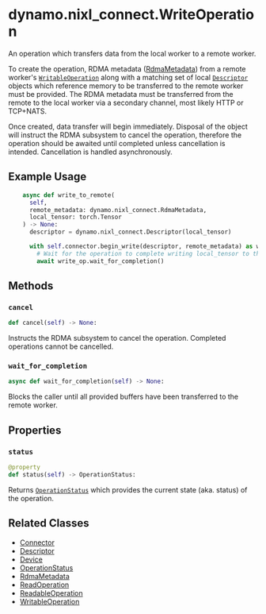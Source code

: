<!--
SPDX-FileCopyrightText: Copyright (c) 2025 NVIDIA CORPORATION & AFFILIATES. All rights reserved.
SPDX-License-Identifier: Apache-2.0

Licensed under the Apache License, Version 2.0 (the "License");
you may not use this file except in compliance with the License.
You may obtain a copy of the License at

http://www.apache.org/licenses/LICENSE-2.0

Unless required by applicable law or agreed to in writing, software
distributed under the License is distributed on an "AS IS" BASIS,
WITHOUT WARRANTIES OR CONDITIONS OF ANY KIND, either express or implied.
See the License for the specific language governing permissions and
limitations under the License.
-->

# dynamo.nixl_connect.WriteOperation

An operation which transfers data from the local worker to a remote worker.

To create the operation, RDMA metadata ([RdmaMetadata](rdma_metadata.md)) from a remote worker's [`WritableOperation`](writable_operation.md)
along with a matching set of local [`Descriptor`](descriptor.md) objects which reference memory to be transferred to the remote worker must be provided.
The RDMA metadata must be transferred from the remote to the local worker via a secondary channel, most likely HTTP or TCP+NATS.

Once created, data transfer will begin immediately.
Disposal of the object will instruct the RDMA subsystem to cancel the operation,
therefore the operation should be awaited until completed unless cancellation is intended.
Cancellation is handled asynchronously.


## Example Usage

```python
    async def write_to_remote(
      self,
      remote_metadata: dynamo.nixl_connect.RdmaMetadata,
      local_tensor: torch.Tensor
    ) -> None:
      descriptor = dynamo.nixl_connect.Descriptor(local_tensor)

      with self.connector.begin_write(descriptor, remote_metadata) as write_op:
        # Wait for the operation to complete writing local_tensor to the remote worker.
        await write_op.wait_for_completion()
```


## Methods

### `cancel`

```python
def cancel(self) -> None:
```

Instructs the RDMA subsystem to cancel the operation.
Completed operations cannot be cancelled.

### `wait_for_completion`

```python
async def wait_for_completion(self) -> None:
```

Blocks the caller until all provided buffers have been transferred to the remote worker.


## Properties

### `status`

```python
@property
def status(self) -> OperationStatus:
```

Returns [`OperationStatus`](operation_status.md) which provides the current state (aka. status) of the operation.


## Related Classes

  - [Connector](connector.md)
  - [Descriptor](descriptor.md)
  - [Device](device.md)
  - [OperationStatus](operation_status.md)
  - [RdmaMetadata](rdma_metadata.md)
  - [ReadOperation](read_operation.md)
  - [ReadableOperation](readable_operation.md)
  - [WritableOperation](writable_operation.md)
